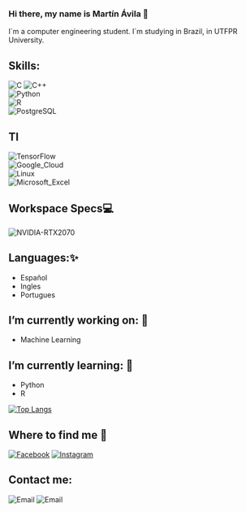 ###  Hi there, my name is Martín Ávila 👋 
<!--
**mab0205/mab0205** is a ✨ _special_ ✨ repository because its `README.md` (this file) appears on your GitHub profile.-->

 I´m a computer engineering student.
 I´m studying in Brazil, in UTFPR University.
## Skills:
![C](https://img.shields.io/badge/C-0095D5?style=for-the-badge&logo=C&logoColor=white&labelColor=101010)
![C++](https://img.shields.io/badge/C++-0095D5?style=for-the-badge&logo=C&logoColor=white&labelColor=101010)</br>
![Python](https://img.shields.io/badge/Python-54AC58?style=for-the-badge&logo=Python&logoColor=white&labelColor=101010)</br>
![R](https://img.shields.io/badge/R-1CBCD2?style=for-the-badge&logo=R&logoColor=white&labelColor=101010)</br>
![PostgreSQL](	https://img.shields.io/badge/PostgreSQL-316192?style=for-the-badge&logo=postgresql&labelColor=101010)</br>



## TI
![TensorFlow](https://img.shields.io/badge/TensorFlow-FF6F00?style=for-the-badge&logo=tensorflow&labelColor=101010)</br>
![Google_Cloud]( https://img.shields.io/badge/Google_Cloud-4285F4?style=for-the-badge&logo=google-cloud&labelColor=101010)</br>
![Linux](	https://img.shields.io/badge/Linux-FCC624?style=for-the-badge&logo=linux&labelColor=101010)</br>
![Microsoft_Excel](https://img.shields.io/badge/Microsoft_Excel-217346?style=for-the-badge&logo=microsoft-excel&logoColor=white)</br>

## Workspace Specs💻
![NVIDIA-RTX2070](https://img.shields.io/badge/NVIDIA-RTX2070-76B900?style=for-the-badge&logo=nvidia&logoColor=white)</br>

## Languages:✨
- Español
- Ingles
- Portugues
## I’m currently working on: 🔭
-  Machine Learning
## I’m currently learning: 🌱 
-  Python 
-  R

[![Top Langs](https://github-readme-stats.vercel.app/api/top-langs/?username=mab0205)](https://github.com/mab0205/github-readme-stats)

## Where to find me 👋
[![Facebook](https://img.shields.io/badge/MartinAvila-44a3f1?style=for-the-badge&logo=facebook&logoColor=white&labelColor=101010)](https://www.facebook.com/martin.avila.581187)
[![Instagram](https://img.shields.io/badge/MartinAvila-FF0000?style=for-the-badge&logo=instagram&logoColor=white&labelColor=101010)](https://www.instagram.com/martin.avila02)

## Contact me:
![Email](https://img.shields.io/badge/Español-martinete.avila@gmail.com-44a3f1?style=for-the-badge&logo=gmail&logoColor=white&labelColor=101010)
![Email](https://img.shields.io/badge/Portugues-martinavila@alunos.utfpr.edu.br-72ae2d?style=for-the-badge&logo=gmail&logoColor=white&labelColor=101010)


